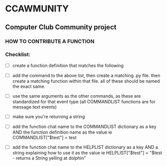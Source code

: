 # CCAWMUNITY
## Computer Club Community project
### HOW TO CONTRIBUTE A FUNCTION

### Checklist:

- [ ] create a function definition that matches the following

- [ ] add the command to the above list,
      then create a matching .py file.
      then create a matching function within that file.
      all of these should be named the exact same.

- [ ] use the same arguments as the other commands,
      as these are standardized for that event type
      (all COMMANDLIST functions are for message.text events)

- [ ] make sure you're returning a string

- [ ] add the function chat name to the COMMANDLIST dictionary
      as a key AND the function definition name as the value
      ie COMMANDLIST["$test"] = test

- [ ] add the function chat name to the HELPLIST dictionary as
      a key AND a string explaining how to use it as the value
      ie HELPLIST["$test"] = "$test - returns a String yelling at dolphin"
